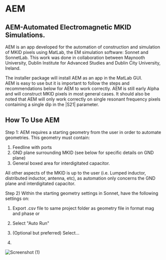 # AEM
## AEM-Automated Electromagnetic MKID Simulations. 


AEM is an app developed for the automation of construction and simulation of MKID pixels using MatLab, the EM simulation software: Sonnet and SonnetLab. This work was done in collaboration between Maynooth University, Dublin Institute for Advanced Studies and Dublin City University, Ireland.

The installer package will install AEM as an app in the MatLab GUI.  
AEM is easy to use but it is important to follow the steps and recommendations below for AEM to work correctly.
AEM is still early Alpha and will construct MKID pixels in most general cases.
It should also be noted that AEM will only work correctly on single resonant frequency pixels containing a single dip in the |S21| parameter. 

## How To Use AEM
Step 1:
AEM requires a starting geometry from the user in order to automate geometries. This geometry must contain: 
1) Feedline with ports
2) GND plane surrounding MKID (see below for specific details on GND plane)
3) General boxed area for interdigitated capacitor.

All other aspects of the MKID is up to the user (i.e. Lumped inductor, distributed inductor, antenna, etc), as automation only concerns the GND plane and interdigitated capacitor.

Step 2)
Within the starting geometry settings in Sonnet, have the following settings on:
1) Export .csv file to same project folder as geometry file in format mag and phase or 

2) Select "Auto Run" 

3) (Optional but preferred) Select...

4) 

![Screenshot (1)](https://github.com/scathalmca/AEM/assets/92909628/929909c7-3720-4ab4-a083-a9f8aabc4fc3)
